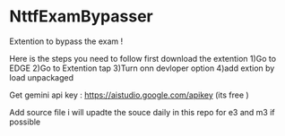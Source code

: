# NttfExamBypasser
Extention to bypass the exam !

Here is the steps you need to follow 
first download the extention 
1)Go to EDGE
2)Go to Extention tap
3)Turn onn devloper option 
4)add extion by load unpackaged

Get gemini api key :
https://aistudio.google.com/apikey  (its free )

Add source file
i will upadte the souce daily in this repo for e3 and m3 if possible

